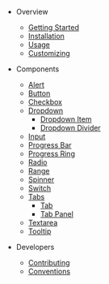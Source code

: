 - Overview
  - [Getting Started](/)
  - [Installation](/installation.md)
  - [Usage](/usage.md)
  - [Customizing](/customizing.md)

- Components
  - [Alert](/components/alert.md)
  - [Button](/components/button.md)
  - [Checkbox](/components/checkbox.md)
  - [Dropdown](/components/dropdown.md)
    - [Dropdown Item](/components/dropdown-item.md)
    - [Dropdown Divider](/components/dropdown-divider.md)
  - [Input](/components/input.md)
  - [Progress Bar](/components/progress-bar.md)
  - [Progress Ring](/components/progress-ring.md)
  - [Radio](/components/radio.md)
  - [Range](/components/range.md)
  - [Spinner](/components/spinner.md)
  - [Switch](/components/switch.md)
  - [Tabs](/components/tabs.md)
    - [Tab](/components/tab.md)
    - [Tab Panel](/components/tab-panel.md)
  - [Textarea](/components/textarea.md)
  - [Tooltip](/components/tooltip.md)

- Developers
  - [Contributing](/developers/contributing.md)
  - [Conventions](/developers/conventions.md)